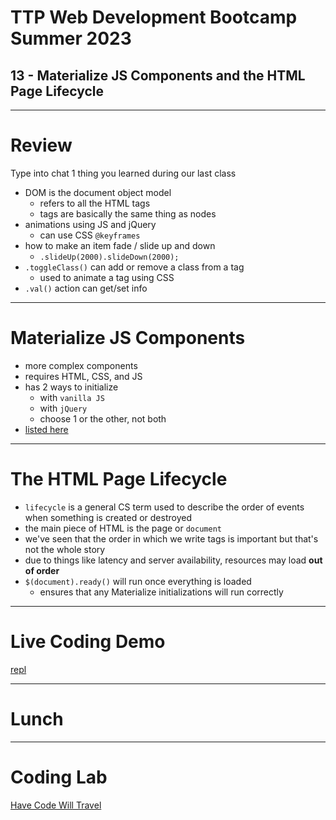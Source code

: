 # TTP Web Development Bootcamp Summer 2023
## 13 - Materialize JS Components and the HTML Page Lifecycle

---

# Review
Type into chat 1 thing you learned during our last class

- DOM is the document object model
  - refers to all the HTML tags
  - tags are basically the same thing as nodes
- animations using JS and jQuery
  - can use CSS `@keyframes`
- how to make an item fade / slide up and down
  - `.slideUp(2000).slideDown(2000);`
- `.toggleClass()` can add or remove a class from a tag
  - used to animate a tag using CSS
- `.val()` action can get/set info

---

# Materialize JS Components

- more complex components
- requires HTML, CSS, and JS
- has 2 ways to initialize
  - with `vanilla JS`
  - with `jQuery`
  - choose 1 or the other, not both
- [listed here](https://materializecss.com/auto-init.html)

---

# The HTML Page Lifecycle

- `lifecycle` is a general CS term used to describe the order of events when something is created or destroyed
- the main piece of HTML is the page or `document`
- we've seen that the order in which we write tags is important but that's not the whole story
- due to things like latency and server availability, resources may load **out of order**
- `$(document).ready()` will run once everything is loaded
  - ensures that any Materialize initializations will run correctly

---

# Live Coding Demo
[repl](https://replit.com/@jonchin/2023-06-26-Materialize-JS-Components-Example)

---

# Lunch

---

# Coding Lab
[Have Code Will Travel](https://replit.com/@jonchin/Have-Code-Will-Travel)
